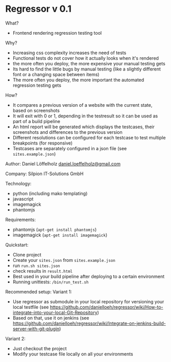 # Regressor v 0.1

 What? 
- Frontend rendering regression testing tool

Why?
- Increasing css complexity increases the need of tests
- Functional tests do not cover how it actually looks when it's rendered
- the more often you deploy, the more expensive your manual testing gets
- Its hard to find the little bugs by manual testing (like a slightly different font or a changing space between items)
- The more often you deploy, the more important the automated regression testing gets

How?
- It compares a previous version of a website with the current state, based on screenshots 
- It will exit with 0 or 1, depending in the testresult so it can be used as part of a build pipeline
- An html report will be generated which displays the testcases, their screenshots and differences to the previous version
- Different resolutions can be configured for each testcase to test multiple breakpoints (for responsive)
- Testcases are separately configured in a json file (see `sites.example.json`)

Author: Daniel Löffelholz daniel.loeffelholz@gmail.com

Company: Silpion IT-Solutions GmbH

Technology:
- python (including mako templating)
- javascript 
- imagemagick 
- phantomjs

Requirements:
- phantomjs (`apt-get install phantomjs`)
- imagemagick (`apt-get install imagemagick`)

Quickstart:
- Clone project
- Create your `sites.json` from `sites.example.json`
- run `run.sh sites.json`
- check results in `result.html`
- Best used in your build pipeline after deploying to a certain environment 
- Running unittests: `/bin/run_test.sh`

Recommended setup:
Variant 1:
- Use regressor as submodule in your local repository for versioning your local testfile (see
 https://github.com/danielloeh/regressor/wiki/How-to-integrate-into-your-local-Git-Repository)
- Based on that, use it on jenkins (see https://github.com/danielloeh/regressor/wiki/Integrate-on-jenkins-build-server-with-git-plugin)

Variant 2: 
- Just checkout the project
- Modify your testcase file locally on all your environments


